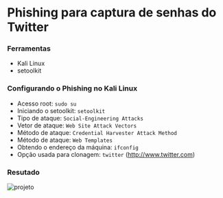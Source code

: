 # Phishing para captura de senhas do Twitter

### Ferramentas

- Kali Linux
- setoolkit

### Configurando o Phishing no Kali Linux

- Acesso root: ``` sudo su ```
- Iniciando o setoolkit: ``` setoolkit ```
- Tipo de ataque: ``` Social-Engineering Attacks ```
- Vetor de ataque: ``` Web Site Attack Vectors ```
- Método de ataque: ```Credential Harvester Attack Method ```
- Método de ataque: ``` Web Templates ```
- Obtendo o endereço da máquina: ``` ifconfig ```
- Opção usada para clonagem: ```twitter``` (http://www.twitter.com)

### Resutado

![projeto](https://github.com/user-attachments/assets/f8472b5a-1465-4c0f-9ffc-49077619cf42)
